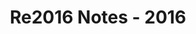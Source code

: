 ﻿---
title: Re2016 Notes - 2016
type: docs
weight: 50
url: /tr/net/release-notes-2016/
description: T2016 yılında yayınlanan Aspose.3D notlarını yayınladı.
---
